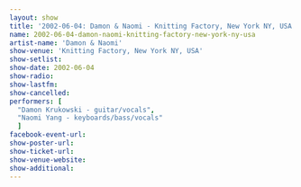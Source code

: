 ```yaml
---
layout: show
title: '2002-06-04: Damon & Naomi - Knitting Factory, New York NY, USA'
name: 2002-06-04-damon-naomi-knitting-factory-new-york-ny-usa
artist-name: 'Damon & Naomi'
show-venue: 'Knitting Factory, New York NY, USA'
show-setlist: 
show-date: 2002-06-04
show-radio: 
show-lastfm: 
show-cancelled: 
performers: [
  "Damon Krukowski - guitar/vocals",
  "Naomi Yang - keyboards/bass/vocals"
  ]
facebook-event-url: 
show-poster-url: 
show-ticket-url: 
show-venue-website: 
show-additional: 
---
```


